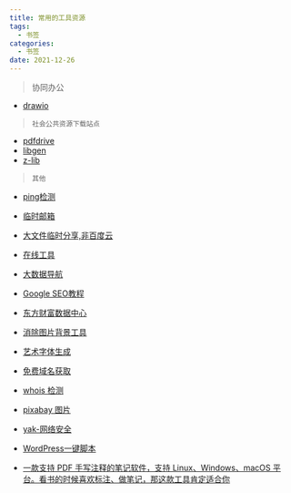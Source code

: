 ```yaml
---
title: 常用的工具资源
tags:
  - 书签
categories:
  - 书签 
date: 2021-12-26
---
```

> 协同办公
- [drawio](https://github.com/jgraph/drawio-desktop/releases/tag/v19.0.3)

>`社会公共资源下载站点`
- [pdfdrive](https://www.pdfdrive.com/)
- [libgen](http://libgen.rs/)
- [z-lib](https://z-lib.org/)

> `其他`
- [ping检测](http://ping.chinaz.com/)
- [临时邮箱](https://www.linshiyouxiang.net/)
- [大文件临时分享,非百度云](https://www.wenshushu.cn/)
- [在线工具](https://tool.lu/)


- [大数据导航](http://hao.bigdata.ren/)


- [Google SEO教程](https://blog.naibabiji.com/google-seo)

- [东方财富数据中心](http://data.eastmoney.com/cjsj/xfp.html)

- [消除图片背景工具](https://www.remove.bg/zh)

- [艺术字体生成](https://patorjk.com/software/taag/#p=testall&h=0&v=0&f=Graffiti&t=python)

- [免费域名获取](https://www.freenom.com/zh/index.html?lang=zh)

- [whois 检测](https://whois.freenom.com/en/whois.html)

- [pixabay 图片](https://pixabay.com/zh/images/search/)

- [yak-网络安全](https://yaklang.com/team/)

- [WordPress一键脚本](https://github.com/atrandys/wordpress)

- [一款支持 PDF 手写注释的笔记软件，支持 Linux、Windows、macOS 平台。看书的时候喜欢标注、做笔记，那这款工具肯定适合你](https://github.com/xournalpp/xournalpp)